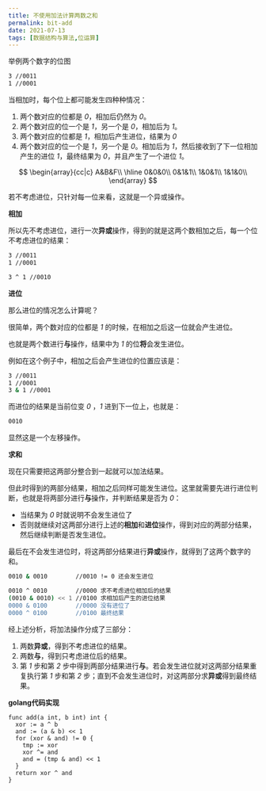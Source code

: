 ```yaml
---
title: 不使用加法计算两数之和
permalink: bit-add
date: 2021-07-13
tags: [数据结构与算法,位运算] 
---
```


举例两个数字的位图

```bash
3 //0011
1 //0001
```

当相加时，每个位上都可能发生四种种情况：

1. 两个数对应的位都是 *0*，相加后仍然为 *0*。
2. 两个数对应的位一个是 *1*，另一个是 *0*，相加后为 *1*。
3. 两个数对应的位都是 *1*，相加后产生进位，结果为 *0*
4. 两个数对应的位一个是 *1*，另一个是 *0*。相加后为 *1*，然后接收到了下一位相加产生的进位 *1*，最终结果为 *0*，并且产生了一个进位 *1*。

$$
\begin{array}{cc|c}
	       A&B&F\\
	\hline 0&0&0\\
	       0&1&1\\
	       1&0&1\\
	       1&1&0\\
\end{array}
$$

若不考虑进位，只针对每一位来看，这就是一个异或操作。

<!--more-->

**相加**

所以先不考虑进位，进行一次**异或**操作，得到的就是这两个数相加之后，每一个位不考虑进位的结果：

```bash
3 //0011
1 //0001

3 ^ 1 //0010
```



**进位**

那么进位的情况怎么计算呢？

很简单，两个数对应的位都是 *1* 的时候，在相加之后这一位就会产生进位。

也就是两个数进行**与**操作，结果中为 *1* 的位**将**会发生进位。

例如在这个例子中，相加之后会产生进位的位置应该是：

```bash
3 //0011
1 //0001
3 & 1 //0001
```

而进位的结果是当前位变 *0* ，*1* 进到下一位上，也就是：

```bash
0010
```

显然这是一个左移操作。



**求和**

现在只需要把这两部分整合到一起就可以加法结果。

但此时得到的两部分结果，相加之后同样可能发生进位。这里就需要先进行进位判断，也就是将两部分进行**与**操作，并判断结果是否为 *0*：

- 当结果为 *0* 时就说明不会发生进位了
- 否则就继续对这两部分进行上述的**相加**和**进位**操作，得到对应的两部分结果，然后继续判断是否发生进位。

最后在不会发生进位时，将这两部分结果进行**异或**操作，就得到了这两个数字的和。

```bash
0010 & 0010        //0010 != 0 还会发生进位

0010 ^ 0010        //0000 求不考虑进位相加后的结果
(0010 & 0010) << 1 //0100 求相加后产生的进位结果
0000 & 0100        //0000 没有进位了
0000 ^ 0100        //0100 最终结果
```



经上述分析，将加法操作分成了三部分：

1. 两数**异或**，得到不考虑进位的结果。
2. 两数**与**，得到只考虑进位后的结果。
3. 第 *1* 步和第 *2* 步中得到两部分结果进行**与**。若会发生进位就对这两部分结果重复执行第 *1* 步和第 *2* 步；直到不会发生进位时，对这两部分求**异或**得到最终结果。



**golang代码实现** 

```golang
func add(a int, b int) int {
  xor := a ^ b
  and := (a & b) << 1
  for (xor & and) != 0 {
    tmp := xor
    xor ^= and
    and = (tmp & and) << 1
  }
  return xor ^ and
}
```

